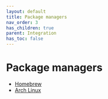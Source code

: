 ```yaml
---
layout: default
title: Package managers
nav_order: 3
has_children: true
parent: Integration
has_toc: false
---
```

# Package managers


- [Homebrew](package-managers/homebrew.md)
- [Arch Linux](package-managers/arch-linux.md)


<!-- Generated with mdsplit: https://github.com/alandefreitas/mdsplit -->

